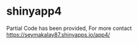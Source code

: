# shinyapp4
Partial Code has been provided, For more contact 
https://seymakalay87.shinyapps.io/app4/
